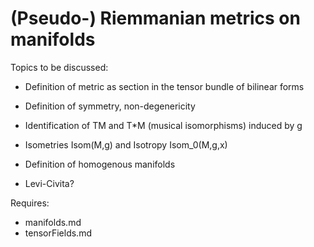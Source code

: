 # (Pseudo-) Riemmanian metrics on manifolds

Topics to be discussed:
* Definition of metric as section in the tensor bundle of bilinear forms
* Definition of symmetry, non-degenericity
* Identification of TM and T*M (musical isomorphisms) induced by g
* Isometries Isom(M,g) and Isotropy Isom_0(M,g,x)
* Definition of homogenous manifolds

* Levi-Civita?

Requires:
* manifolds.md
* tensorFields.md
